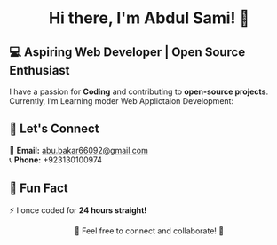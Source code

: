 <h1 align="center">Hi there, I'm Abdul Sami! 👋</h1>

<h2>💻 Aspiring Web Developer | Open Source Enthusiast</h2>

<p>
I have a passion for <strong>Coding</strong> and contributing to <strong>open-source projects</strong>. 
Currently, I’m Learning moder Web Applictaion Development:
</p>
<h2>🤝 Let's Connect</h2>
<p>
📧 <strong>Email:</strong> <a href="mailto:abdulsami123321@gmail.com">abu.bakar66092@gmail.com</a> <br>
📞 <strong>Phone:</strong> +923130100974
</p>

<h2>🌟 Fun Fact</h2>
<p>⚡ I once coded for <strong>24 hours straight!</strong></p>

<p align="center">🚀 Feel free to connect and collaborate! 🚀</p>



<!--
**Sami12188/sami12188** is a ✨ _special_ ✨ repository because its `README.md` (this file) appears on your GitHub profile.

Here are some ideas to get you started:

- 🔭 I’m currently working on ...
- 🌱 I’m currently learning ...
- 👯 I’m looking to collaborate on ...
- 🤔 I’m looking for help with ...
- 💬 Ask me about ...
- 📫 How to reach me: ...
- 😄 Pronouns: ...
- ⚡ Fun fact: ...
-->
